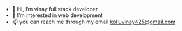 - 👋 Hi, I’m vinay full stack developer
- 👀 I’m interested in web development
- 📫 you can reach me through my email  kolluvinay425@gmail.com



